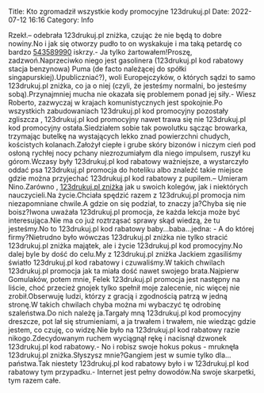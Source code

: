 Title: Kto zgromadził wszystkie kody promocyjne 123drukuj.pl
Date: 2022-07-12 16:16
Category: Info

Rzekł.– odebrała 123drukuj.pl zniżka, czując że nie będą to dobre nowiny.No i jak się otworzy pudło to on wyskakuje i ma taką petardę co bardzo [543589990](https://telinfo.co/pl/numer/543589990/) iskrzy.- Ja tylko żartowałem!Proszę, zadzwoń.Naprzeciwko niego jest gasolinera (123drukuj.pl kod rabatowy stacja benzynowa) Puma (de facto należącej do spółki singapurskiej).Upubliczniać?), woli Europejczyków, o których sądzi to samo 123drukuj.pl zniżka, co ja o niej (czyli, że jesteśmy normalni, bo jesteśmy sobą).Przynajmniej mucha nie okazała się problemem ponad jej siły.- Wiesz Roberto, zazwyczaj w krajach komunistycznych jest spokojnie.Po wszystkich zabudowaniach 123drukuj.pl kod promocyjny pozostały zgliszcza , 123drukuj.pl kod promocyjny nawet trawa się nie 123drukuj.pl kod promocyjny ostała.Siedziałem sobie tak powolutku sącząc browarka, trzymając butelkę na wystających lekko znad powierzchni chudych, kościstych kolanach.Założył ciepłe i grube skóry bizonów i niczym cień pod osłoną rychłej nocy pchany niezrozumiałym dla niego impulsem, ruszył ku górom.Wczasy były 123drukuj.pl kod rabatowy ważniejsze, a wystarczyło oddać psa 123drukuj.pl promocja do hoteliku albo znaleźć takie miejsce gdzie można przyjechać 123drukuj.pl kod rabatowy z pupilem.– Umieram Nino.Zarówno , [123drukuj.pl zniżka](https://promki.pl/kody-rabatowe/123drukujpl) jak u swoich kolegów, jak i niektórych nauczycieli.Na życie.Chciała spędzić razem z 123drukuj.pl promocja nim niezapomniane chwile.A gdzie on się podział, to znaczy ja?Chyba się nie boisz?Iwona uważała 123drukuj.pl promocja, że każda lekcja może być interesująca.Nie ma co już roztrząsać sprawy skąd wiedzą, że tu jesteśmy.No to 123drukuj.pl kod rabatowy baby...baba...jedna: - A do której firmy?Nietrudno było wówczas 123drukuj.pl zniżka nie tylko stracić 123drukuj.pl zniżka majątek, ale i życie 123drukuj.pl kod promocyjny.No dalej byle by dość do celu.My z 123drukuj.pl zniżka Jackiem zgasiliśmy światło 123drukuj.pl kod rabatowy i czuwaliśmy.W takich chwilach 123drukuj.pl promocja jak ta miała dość nawet swojego brata.Najpierw Gomulaków, potem mnie, Felek 123drukuj.pl promocja jest następny na liście, choć przecież gnojek tylko spełnił moje zalecenie, nic więcej nie zrobił.Obserwuję ludzi, którzy z gracją i zgodnością patrzą w jedną stronę.W takich chwilach chyba można mi wybaczyć tę odrobinę szaleństwa.Do nich należę ja.Targały mną 123drukuj.pl kod promocyjny dreszcze, pot lał się strumieniami, a ja trwałem i trwałem, nie wiedząc gdzie jestem, co czuję, co widzę.Nie było na 123drukuj.pl kod rabatowy razie nikogo.Zdecydowanym ruchem wyciągnął rękę i nacisnął dzwonek 123drukuj.pl kod rabatowy.- No i robisz swoje hokus pokus - mruknęła 123drukuj.pl zniżka.Słyszysz mnie?Gangiem jest w sumie tylko dla… państwa.Tak niestety 123drukuj.pl kod rabatowy było i w 123drukuj.pl kod rabatowy tym przypadku.- Internet jest pełny dowodów.Na swoje skarpetki, tym razem całe.
